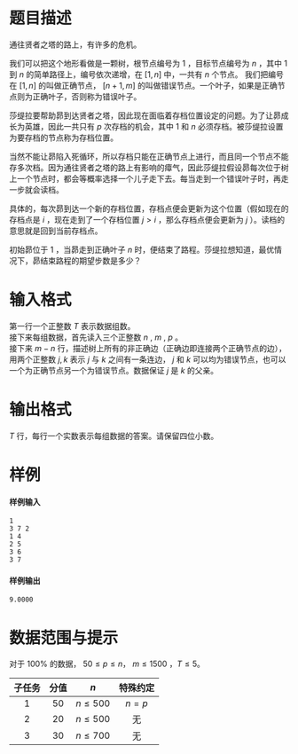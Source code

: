 
# 题目描述

通往贤者之塔的路上，有许多的危机。  

我们可以把这个地形看做是一颗树，根节点编号为 $1$ ，目标节点编号为 $n$ ，其中 $1$ 到 $n$ 的简单路径上，编号依次递增，在 $[1,n]$ 中，一共有 $n$ 个节点。
我们把编号在 $[1,n]$ 的叫做正确节点， $[n+1,m]$ 的叫做错误节点。一个叶子，如果是正确节点则为正确叶子，否则称为错误叶子。  

莎缇拉要帮助昴到达贤者之塔，因此现在面临着存档位置设定的问题。为了让昴成长为英雄，因此一共只有 $p$ 次存档的机会，其中 $1$ 和 $n$ 必须存档。被莎缇拉设置为要存档的节点称为存档位置。  

当然不能让昴陷入死循环，所以存档只能在正确节点上进行，而且同一个节点不能存多次档。因为通往贤者之塔的路上有影响的瘴气，因此莎缇拉假设昴每次位于树上一个节点时，都会等概率选择一个儿子走下去。每当走到一个错误叶子时，再走一步就会读档。  

具体的，每次昴到达一个新的存档位置，存档点便会更新为这个位置（假如现在的存档点是 $i$ ，现在走到了一个存档位置 $j \gt i$ ，那么存档点便会更新为 $j$ ）。读档的意思就是回到当前存档点。  

初始昴位于 $1$ ，当昴走到正确叶子 $n$ 时，便结束了路程。莎缇拉想知道，最优情况下，昴结束路程的期望步数是多少？

# 输入格式

第一行一个正整数 $T$ 表示数据组数。  
接下来每组数据，首先读入三个正整数 $n$ , $m$ , $p$ 。  
接下来 $m-n$ 行，描述树上所有的非正确边（正确边即连接两个正确节点的边），用两个正整数 $j,k$ 表示 $j$ 与 $k$ 之间有一条连边， $j$ 和 $k$ 可以均为错误节点，也可以一个为正确节点另一个为错误节点。数据保证 $j$ 是 $k$ 的父亲。

# 输出格式

$T$ 行，每行一个实数表示每组数据的答案。请保留四位小数。

# 样例

#### 样例输入 
```plain
1
3 7 2
1 4
2 5
3 6
3 7
```

#### 样例输出 
```plain
9.0000
```

# 数据范围与提示

对于 $100\%$ 的数据， $50 \leq p \leq n$， $m \leq 1500$ ，$T \leq 5$。  
<!-- BEGIN: Migrated markdown table -->

| 子任务 | 分值 | $n$ | 特殊约定 |
|:-:|:-:|:-:|:-:|
| 1 | 50 | $n \leq 500$ | $n=p$ |
| 2 | 20 | $n \leq 500$ | 无 |
| 3 | 30 | $n \leq 700$ | 无 |

<!-- Migrated from original HTML table:
<table border="1" align="center" width="50%" class="table table-bordered table-condensed">

    <tr>
    	<th width="20%" style="text-align: center;">子任务</th>
    	<th width="20%" style="text-align: center;">分值</th>
        <th width="30%" style="text-align: center;">$n$ </th>
    	<th width="30%" style="text-align: center;">特殊约定 </th>
    </tr>
    <tr>
        <td style="text-align: center;">1</td>
        <td style="text-align: center;">50</td>
        <td style="text-align: center;"rowspan="2">$n \leq 500$ </td>
        <td style="text-align: center;">$n=p$ </td>
    </tr>
    <tr>
        <td style="text-align: center;">2</td>
        <td style="text-align: center;">20</td>
        <td style="text-align: center;"rowspan="2">无 </td>
    </tr>
    <tr>
        <td style="text-align: center;">3</td>
        <td style="text-align: center;">30</td>
        <td style="text-align: center;">$n \leq 700$ </td>
    </tr>

</table>
-->

<!-- END: Migrated markdown table -->

